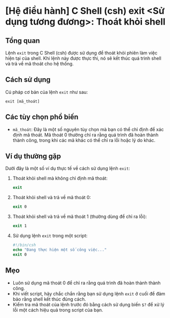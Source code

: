 # [Hệ điều hành] C Shell (csh) exit <Sử dụng tương đương>: Thoát khỏi shell

## Tổng quan
Lệnh `exit` trong C Shell (csh) được sử dụng để thoát khỏi phiên làm việc hiện tại của shell. Khi lệnh này được thực thi, nó sẽ kết thúc quá trình shell và trả về mã thoát cho hệ thống.

## Cách sử dụng
Cú pháp cơ bản của lệnh `exit` như sau:
```
exit [mã_thoát]
```

## Các tùy chọn phổ biến
- `mã_thoát`: Đây là một số nguyên tùy chọn mà bạn có thể chỉ định để xác định mã thoát. Mã thoát 0 thường chỉ ra rằng quá trình đã hoàn thành thành công, trong khi các mã khác có thể chỉ ra lỗi hoặc lý do khác.

## Ví dụ thường gặp
Dưới đây là một số ví dụ thực tế về cách sử dụng lệnh `exit`:

1. Thoát khỏi shell mà không chỉ định mã thoát:
   ```csh
   exit
   ```

2. Thoát khỏi shell và trả về mã thoát 0:
   ```csh
   exit 0
   ```

3. Thoát khỏi shell và trả về mã thoát 1 (thường dùng để chỉ ra lỗi):
   ```csh
   exit 1
   ```

4. Sử dụng lệnh `exit` trong một script:
   ```csh
   #!/bin/csh
   echo "Đang thực hiện một số công việc..."
   exit 0
   ```

## Mẹo
- Luôn sử dụng mã thoát 0 để chỉ ra rằng quá trình đã hoàn thành thành công.
- Khi viết script, hãy chắc chắn rằng bạn sử dụng lệnh `exit` ở cuối để đảm bảo rằng shell kết thúc đúng cách.
- Kiểm tra mã thoát của lệnh trước đó bằng cách sử dụng biến `$?` để xử lý lỗi một cách hiệu quả trong script của bạn.